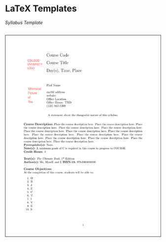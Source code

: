 # LaTeX Templates

###### Syllabus Template
<a href="/LateX_syllabus_template/"><img src = "LaTeX_syllabus_template/syllabus_template.pdf" alt = "Syllabus Template" width="640" border="1" hspace="0" vspace="0"></a>